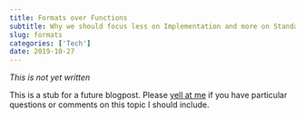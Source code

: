 ```yaml
---
title: Formats over Functions
subtitle: Why we should focus less on Implementation and more on Standardization
slug: formats
categories: ['Tech']
date: 2019-10-27
---
```


*This is not yet written*

This is a stub for a future blogpost. Please [yell at me](https://twitter.com/swyx) if you have particular questions or comments on this topic I should include.